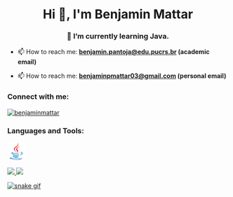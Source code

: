 

 <h1 align="center">Hi 👋, I'm Benjamin Mattar</h1>
<h3 align="center">🌱 I’m currently learning Java.</h3>

- 📫 How to reach me: **benjamin.pantoja@edu.pucrs.br (academic email)**

- 📫 How to reach me: **benjaminpmattar03@gmail.com (personal email)**

<h3 align="left">Connect with me:</h3>
<p align="left">
<a href="https://instagram.com/benjaminmattar" target="blank"><img align="center" src="https://raw.githubusercontent.com/rahuldkjain/github-profile-readme-generator/master/src/images/icons/Social/instagram.svg" alt="benjaminmattar" height="30" width="40" /></a>
</p>

<h3 align="left">Languages and Tools:</h3>
<p align="left"> <a href="https://www.java.com" target="_blank" rel="noreferrer"> <img src="https://raw.githubusercontent.com/devicons/devicon/master/icons/java/java-original.svg" alt="java" width="40" height="40"/> </a> </p>
<div>
   <a href="https://github.com/leo-oliveira2">
     <img height= "167em" src="https://github-readme-stats.vercel.app/api?username=benjaminmattar&show_icons=true&theme=github_dark"/>
     <img height= "167em" src="https://github-readme-stats.vercel.app/api/top-langs/?username=benjaminmattar&layout=compact&theme=github_dark"/>
</div>
  
 
  ![snake gif](https://github.com/benjaminmattar/benjaminmattar/blob/output/github-contribution-grid-snake.svg)
  
